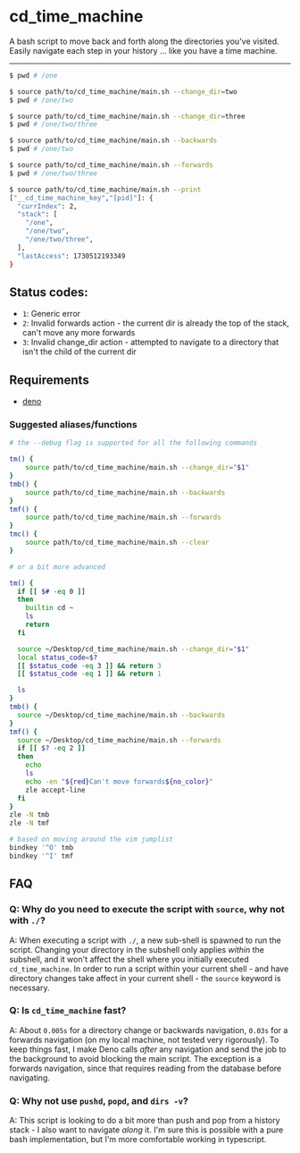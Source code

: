 # cd_time_machine

A bash script to move back and forth along the directories you've visited. Easily navigate each step in your history ...
like you have a time machine.

---

```bash
$ pwd # /one

$ source path/to/cd_time_machine/main.sh --change_dir=two
$ pwd # /one/two

$ source path/to/cd_time_machine/main.sh --change_dir=three
$ pwd # /one/two/three

$ source path/to/cd_time_machine/main.sh --backwards
$ pwd # /one/two

$ source path/to/cd_time_machine/main.sh --forwards
$ pwd # /one/two/three

$ source path/to/cd_time_machine/main.sh --print
["__cd_time_machine_key","[pid]"]: {
  "currIndex": 2,
  "stack": [
    "/one",
    "/one/two",
    "/one/two/three",
  ],
  "lastAccess": 1730512193349
}
```

## Status codes:

- `1`: Generic error
- `2`: Invalid forwards action - the current dir is already the top of the stack, can't move any more forwards
- `3`: Invalid change_dir action - attempted to navigate to a directory that isn't the child of the current dir

## Requirements

- [deno](https://docs.deno.com/runtime/#install-deno)

### Suggested aliases/functions

```bash
# the --debug flag is supported for all the following commands

tm() {
    source path/to/cd_time_machine/main.sh --change_dir="$1"
}
tmb() {
    source path/to/cd_time_machine/main.sh --backwards
}
tmf() {
    source path/to/cd_time_machine/main.sh --forwards
}
tmc() {
    source path/to/cd_time_machine/main.sh --clear
}

# or a bit more advanced

tm() {
  if [[ $# -eq 0 ]]
  then
    builtin cd ~
    ls
    return
  fi

  source ~/Desktop/cd_time_machine/main.sh --change_dir="$1"
  local status_code=$?
  [[ $status_code -eq 3 ]] && return 3
  [[ $status_code -eq 1 ]] && return 1

  ls
}
tmb() {
  source ~/Desktop/cd_time_machine/main.sh --backwards
}
tmf() {
  source ~/Desktop/cd_time_machine/main.sh --forwards
  if [[ $? -eq 2 ]]
  then
    echo
    ls
    echo -en "${red}Can't move forwards${no_color}"
    zle accept-line
  fi
}
zle -N tmb
zle -N tmf

# based on moving around the vim jumplist
bindkey '^O' tmb
bindkey '^I' tmf
```

## FAQ

### Q: Why do you need to execute the script with `source`, why not with `./`?

A: When executing a script with `./`, a new sub-shell is spawned to run the script. Changing your directory in the
subshell only applies _within_ the subshell, and it won't affect the shell where you initially executed
`cd_time_machine`. In order to run a script within your current shell - and have directory changes take affect in your
current shell - the `source` keyword is necessary.

### Q: Is `cd_time_machine` fast?

A: About `0.005s` for a directory change or backwards navigation, `0.03s` for a forwards navigation (on my local
machine, not tested very rigorously). To keep things fast, I make Deno calls _after_ any navigation and send the job to
the background to avoid blocking the main script. The exception is a forwards navigation, since that requires reading
from the database before navigating.

### Q: Why not use `pushd`, `popd`, and `dirs -v`?

A: This script is looking to do a bit more than push and pop from a history stack - I also want to navigate _along_ it.
I'm sure this is possible with a pure bash implementation, but I'm more comfortable working in typescript.
